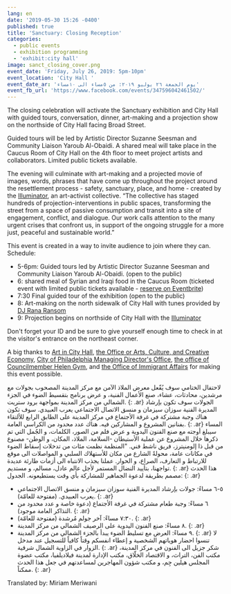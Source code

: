 ```yaml
---
lang: en
date: '2019-05-30 15:26 -0400'
published: true
title: 'Sanctuary: Closing Reception'
categories:
  - public events
  - exhibition programming
  - 'exhibit:city hall'
image: sanct_closing_cover.png
event_date: 'Friday, July 26, 2019: 5pm-10pm'
event_location: 'City Hall '
event_date_ar: 'يوم الجمعة ٢٦ يوليو ٢٠١٩: من ٥مساء الى ١٠مساء'
event_fb_url: 'https://www.facebook.com/events/347596042461502/'
---
```

The closing celebration will activate the Sanctuary exhibition and City Hall with guided tours, conversation, dinner, art-making and a projection show on the northside of City Hall facing Broad Street.

Guided tours will be led by Artistic Director Suzanne Seesman and Community Liaison Yaroub Al-Obaidi. A shared meal will take place in the Caucus Room of City Hall on the 4th floor to meet project artists and collaborators. Limited public tickets available.  

The evening will culminate with art-making and a projected movie of images, words, phrases that have come up throughout the project around the resettlement process - safety, sanctuary, place, and home - created by the [Illuminator](http://theilluminator.org/), an art-activist collective.
“The collective has staged hundreds of projection-interventions in public spaces, transforming the street from a space of passive consumption and transit into a site of engagement, conflict, and dialogue. Our work calls attention to the many urgent crises that confront us, in support of the ongoing struggle for a more just, peaceful and sustainable world.”

This event is created in a way to invite audience to join where they can.
Schedule:
- 5-6pm: Guided tours led by Artistic Director Suzanne Seesman and Community Liaison Yaroub Al-Obaidi. (open to the public)
- 6: shared meal of Syrian and Iraqi food in the Caucus Room (ticketed event with limited public tickets available - [reserve on Eventbrite](chrome-extension://klbibkeccnjlkjkiokjodocebajanakg/suspended.html#ttl=%22Sanctuary%22%20Closing%20Celebration%20Dinner%20Tickets%2C%20Fri%2C%20Jul%2026%2C%202019%20at%205%3A00%20PM%20%7C%20Eventbrite&pos=0&uri=https://www.eventbrite.com/e/sanctuary-closing-celebration-dinner-tickets-65209010907))
- 7:30 Final guided tour of the exhibition (open to the public)
- 8: Art-making on the north sidewalk of City Hall with tunes provided by [DJ Rana Ransom](https://www.facebook.com/ranaransom/)
- 9: Projection begins on northside of City Hall with the [Illuminator](http://theilluminator.org/)

Don't forget your ID and be sure to give yourself enough time to check in at the visitor's entrance on the northeast corner.

A big thanks to [Art in City Hall](http://creativephl.org/exhibitions/), [the Office or  Arts, Culture, and Creative Economy](http://creativephl.org/), [City of Philadelphia Managing Director's Office](https://www.phila.gov/mdo/pages/default.aspx), [the office of  Councilmember Helen Gym](http://phlcouncil.com/helengym/), and [the Office of Immigrant Affairs](https://www.phila.gov/departments/office-of-immigrant-affairs/) for making this event possible.

لاحتفال الختامي سوف يُفّعل معرض الملاذ الآمن مع مركز المدينة المصحوب بجولات مع مرشدين، محادثات، عشاء، صنع الأعمال الفنية، و عرض برنامج بتقسيط الضوء في الجزء الشمالي من مركز المدينة بمواجهة برود ستريت.
{: .ar}
الجولات سوف تكون بإرشاد المديرة الفنية سوزان سيزمان و منسق الاتصال الاجتماعي يعرب العبيدي. سوف تكون هناك وجبة مشتركة في غرفة الأجتماع في مركز المدينة على الطابق الرابع  للألتقاء بفنانين المشروع و المشاركين فيه. هناك عدد محدود من الكراسي العامة.
{: .ar}
المساء سيبلغ أوجته مع صنع الفنون اليدوية و عرض فلم من الصور، الكلمات، و الجُمل التي تم ذكرها خلال المشروع عن عملية الأستيطان -السلامة، الملاذ، المكان، و الوطن- مصنوع من قبل ذا إلومنيترز، فريق ناشط فني. "المنظمة نظمت مئات من تدخلات إسقاط الضوء في مكانات عامة، محولةً الشارع من مكان للأستهلاك السلبي و المواصلات الى موقع للارتباط و التعارف، الصراع، و الحوار. عملنا يجذب الانتباه الى أزمات طارئة عديدة تواجهنا، بتأييد النضال المستمر لأجل عالم عادل، مسالم، و مستديم.
{: .ar}
هذا الحدث مصمم بطريقة لدعوة الجماهير للمشاركة بأي وقت يستطيعونه. الجدول:
{: .ar}
* ٥-٦ مساءً: جولات بإرشاد المديرة الفنية سوزان سيزمان و منسق الاتصال الاجتماعي يعرب العبيدي. (مفتوحة للعامّة).
{: .ar}
* ٦ مساءً: وجبة طعام مشتركة في غرفة الأجتماع (دعوة خاصة و عدد محدود من التذاكر العامة موجود).
{: .ar}
* ٧:٣٠ مساءً: آخر جولم مُرشدة (مفتوحة للعامّة).
{: .ar}
* ٨ مساءً: صنع الفنون اليدوية على الرصيف الشمالي من مركز المدينة.
{: .ar}
* ٩ مساءً: العرض مع تسليط الضوء يبدأ بالجزء الشمالي من مركز المدينة.
{: .ar}
لا تنسوا احضار هوياتهم الشخصية و إعطاء انفسكم وقتاً كافياً للتسجيل عند مدخل الزوار في الزاوية الشمال شرقية.
{: .ar}
شكر جزيل الى الفنون في مركز المدينة، مكتب الفن، التراث، و الاقتصاد الخلّاق، مكتب الإدارة لمدينة فيلاديلفيا، مكتب عضوة المجلس هيلين جِم، و مكتب شؤون المهاجرين لمساعدتهم في جعل هذا الحدث ممكناً.
{: .ar}

Translated by: Miriam Meriwani
